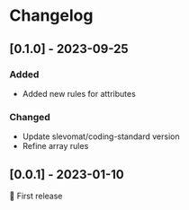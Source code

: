 # Changelog

## [0.1.0] - 2023-09-25
### Added
- Added new rules for attributes

### Changed
- Update slevomat/coding-standard version
- Refine array rules

## [0.0.1] - 2023-01-10
🚀 First release
